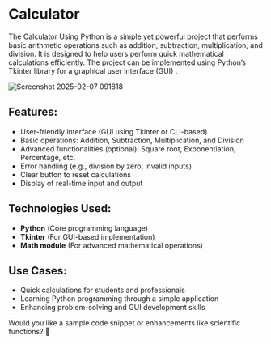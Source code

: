# Calculator
The Calculator Using Python is a simple yet powerful project that performs basic arithmetic operations such as addition, subtraction, multiplication, and division. It is designed to help users perform quick mathematical calculations efficiently. The project can be implemented using Python’s Tkinter library for a graphical user interface (GUI) .

![Screenshot 2025-02-07 091818](https://github.com/user-attachments/assets/7660bca9-0b03-41c4-a358-142e79336d7d)

## **Features:**
- User-friendly interface (GUI using Tkinter or CLI-based)
- Basic operations: Addition, Subtraction, Multiplication, and Division
- Advanced functionalities (optional): Square root, Exponentiation, Percentage, etc.
- Error handling (e.g., division by zero, invalid inputs)
- Clear button to reset calculations
- Display of real-time input and output

## **Technologies Used:**
- **Python** (Core programming language)
- **Tkinter** (For GUI-based implementation)
- **Math module** (For advanced mathematical operations)

## **Use Cases:**
- Quick calculations for students and professionals
- Learning Python programming through a simple application
- Enhancing problem-solving and GUI development skills

Would you like a sample code snippet or enhancements like scientific functions? 🚀
